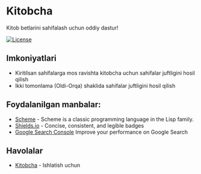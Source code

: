 # Kitobcha
Kitob betlarini sahifalash uchun oddiy dastur!

[![License](https://img.shields.io/badge/License-Apache%202.0-blue.svg)](https://github.com/Anvar-Avenger/kitobcha/blob/main/LICENSE)


## Imkoniyatlari
* Kiritilsan sahifalarga mos ravishta kitobcha uchun sahifalar juftligini hosil qilish
* Ikki tomonlama (Oldi-Orqa) shaklida sahifalar juftligini hosil qilish

## Foydalanilgan manbalar:
* [Scheme](https://en.wikipedia.org/wiki/Schema.org) - Scheme is a classic programming language in the Lisp family.
* [Shields.io](https://shields.io/) - Concise, consistent, and legible badges
* [Google Search Console](https://search.google.com/search-console/about) Improve your performance on Google Search

## Havolalar
* [Kitobcha](https://kitobcha.joriy.uz/) - Ishlatish uchun